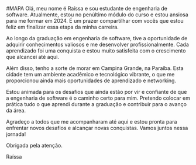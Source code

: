 #MAPA
Olá, meu nome é Raíssa e sou estudante de engenharia de software. Atualmente, estou no penúltimo módulo do curso e estou ansiosa para me formar em 2024. É um prazer compartilhar com vocês que estou feliz em finalizar essa etapa da minha carreira.

Ao longo da graduação em engenharia de software, tive a oportunidade de adquirir conhecimentos valiosos e me desenvolver profissionalmente. Cada aprendizado foi uma conquista e estou muito satisfeita com o crescimento que alcancei até aqui.

Além disso, tenho a sorte de morar em Campina Grande, na Paraíba. Esta cidade tem um ambiente acadêmico e tecnológico vibrante, o que me proporcionou ainda mais oportunidades de aprendizado e networking.

Estou animada para os desafios que ainda estão por vir e confiante de que a engenharia de software é o caminho certo para mim. Pretendo colocar em prática tudo o que aprendi durante a graduação e contribuir para o avanço da área.

Agradeço a todos que me acompanharam até aqui e estou pronta para enfrentar novos desafios e alcançar novas conquistas. Vamos juntos nessa jornada!

Obrigada pela atenção.

Raíssa
